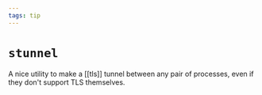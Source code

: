 ```yaml
---
tags: tip
---
```


# `stunnel`
A nice utility to make a [[tls]] tunnel between any pair of processes, even if they don't support TLS themselves.
